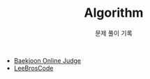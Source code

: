 <h1 align="center">Algorithm</h1>
<p align="center">문제 풀이 기록</p>
<br>

* [Baekjoon Online Judge](https://www.acmicpc.net)
* [LeeBrosCode](https://leebroscode.com)